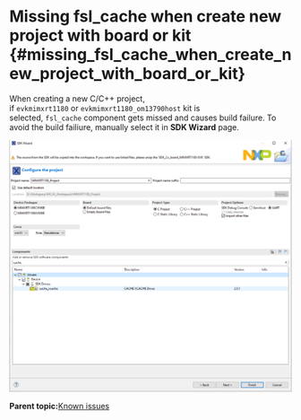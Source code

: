 # Missing fsl\_cache when create new project with board or kit {#missing_fsl_cache_when_create_new_project_with_board_or_kit}

When creating a new C/C++ project, if `evkmimxrt1180` or `evkmimxrt1180_om13790host` kit is selected, `fsl_cache` component gets missed and causes build failure. To avoid the build failiure, manually select it in **SDK Wizard** page.

![](../images/missing_fsl_cache_when_create_new_project_with_board_or_kit.png "Manually select cache component in the SDK wizard")

**Parent topic:**[Known issues](../topics/known_issues.md)

